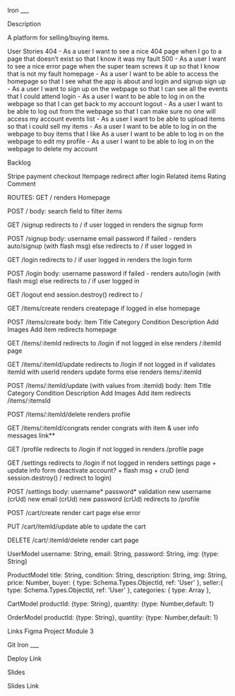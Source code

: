 Iron ___ 

Description

A platform for selling/buying items.

User Stories 404 - As a user I want to see a nice 404 page when I go to a page that doesn’t exist so that I know it was my fault 500 - As a user I want to see a nice error page when the super team screws it up so that I know that is not my fault homepage - As a user I want to be able to access the homepage so that I see what the app is about and login and signup sign up - As a user I want to sign up on the webpage so that I can see all the events that I could attend login - As a user I want to be able to log in on the webpage so that I can get back to my account logout - As a user I want to be able to log out from the webpage so that I can make sure no one will access my account events list - As a user I want to be able to upload items so that i could sell my items - As a user I want to be able to log in on the webpage to buy items that I like As a user I want to be able to log in on the webpage to edit my profile - As a user I want to be able to log in on the webpage to delete my account 


Backlog

Stripe payment checkout
Itempage redirect after login 
Related items 
Rating
Comment



ROUTES: GET /
renders Homepage

POST / body:
search field to filter items

GET /signup
redirects to / if user logged in
renders the signup form

POST /signup body: username email password
if failed - renders auto/signup (with flash msg)
else redirects to / if user logged in

GET /login
redirects to / if user logged in
renders the login form

POST /login body: username password
if failed - renders auto/login (with flash msg)
else redirects to / if user logged in

GET /logout
end session.destroy()
redirect to /

GET /items/create
renders createpage if logged in
else homepage

POST /items/create body: Item Title Category Condition Description Add Images Add item
redirects homepage

GET /items/:itemId
redirects to /login if not logged in
else renders /:itemId page

GET /items/:itemId/update
redirects to /login if not logged in
if validates itemId with userId renders update forms
else renders items/:itemId

POST /items/:itemId/update
(with values from :itemId) body: Item Title Category Condition Description Add Images Add item
redirects /items/:itemsId

POST /items/:itemId/delete
renders profile

GET /items/:itemId/congrats
render congrats with item & user info
messages link**

GET /profile
redirects to /login if not logged in
renders /profile page

GET /settings
redirects to /login if not logged in
renders settings page + update info form
deactivate account? + flash msg + cruD (end session.destroy() / redirect to login)

POST /settings body: username* password*
validation new username (crUd) new email (crUd) new password (crUd)
redirects to /profile

POST /cart/create
render cart page
else error

PUT /cart/itemId/update
able to update the cart

DELETE /cart/:itemId/delete
render cart page

UserModel
username: String, email: String, password: String, img: {type: String}

ProductModel
title: String, condition: String, description: String, img: String, price: Number, buyer: { type: Schema.Types.ObjectId, ref: 'User' }, seller:{ type: Schema.Types.ObjectId, ref: 'User' }, categories: { type: Array },

CartModel
productId: {type: String}, quantity: {type: Number,default: 1}

OrderModel
productId: {type: String}, quantity: {type: Number,default: 1}

Links Figma Project Module 3

Git Iron ___

Deploy Link

Slides

Slides Link
